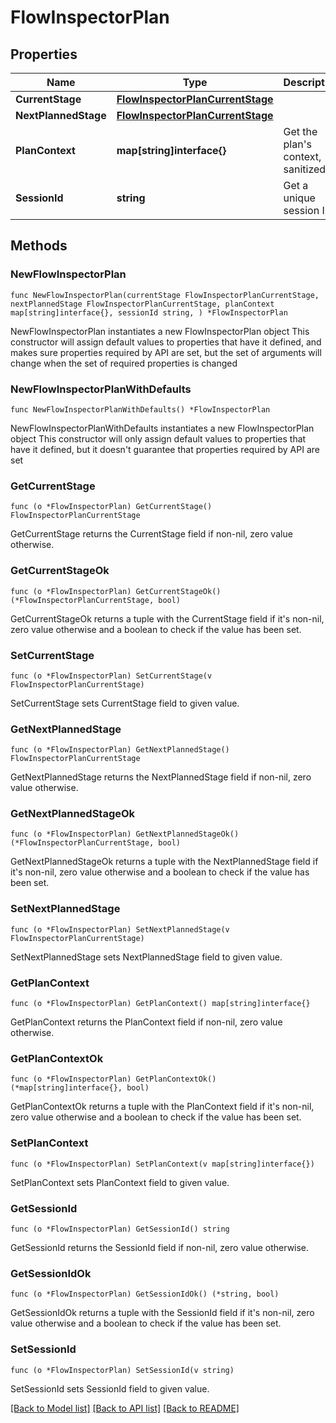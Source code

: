 # FlowInspectorPlan

## Properties

Name | Type | Description | Notes
------------ | ------------- | ------------- | -------------
**CurrentStage** | [**FlowInspectorPlanCurrentStage**](FlowInspectorPlanCurrentStage.md) |  | 
**NextPlannedStage** | [**FlowInspectorPlanCurrentStage**](FlowInspectorPlanCurrentStage.md) |  | 
**PlanContext** | **map[string]interface{}** | Get the plan&#39;s context, sanitized | [readonly] 
**SessionId** | **string** | Get a unique session ID | [readonly] 

## Methods

### NewFlowInspectorPlan

`func NewFlowInspectorPlan(currentStage FlowInspectorPlanCurrentStage, nextPlannedStage FlowInspectorPlanCurrentStage, planContext map[string]interface{}, sessionId string, ) *FlowInspectorPlan`

NewFlowInspectorPlan instantiates a new FlowInspectorPlan object
This constructor will assign default values to properties that have it defined,
and makes sure properties required by API are set, but the set of arguments
will change when the set of required properties is changed

### NewFlowInspectorPlanWithDefaults

`func NewFlowInspectorPlanWithDefaults() *FlowInspectorPlan`

NewFlowInspectorPlanWithDefaults instantiates a new FlowInspectorPlan object
This constructor will only assign default values to properties that have it defined,
but it doesn't guarantee that properties required by API are set

### GetCurrentStage

`func (o *FlowInspectorPlan) GetCurrentStage() FlowInspectorPlanCurrentStage`

GetCurrentStage returns the CurrentStage field if non-nil, zero value otherwise.

### GetCurrentStageOk

`func (o *FlowInspectorPlan) GetCurrentStageOk() (*FlowInspectorPlanCurrentStage, bool)`

GetCurrentStageOk returns a tuple with the CurrentStage field if it's non-nil, zero value otherwise
and a boolean to check if the value has been set.

### SetCurrentStage

`func (o *FlowInspectorPlan) SetCurrentStage(v FlowInspectorPlanCurrentStage)`

SetCurrentStage sets CurrentStage field to given value.


### GetNextPlannedStage

`func (o *FlowInspectorPlan) GetNextPlannedStage() FlowInspectorPlanCurrentStage`

GetNextPlannedStage returns the NextPlannedStage field if non-nil, zero value otherwise.

### GetNextPlannedStageOk

`func (o *FlowInspectorPlan) GetNextPlannedStageOk() (*FlowInspectorPlanCurrentStage, bool)`

GetNextPlannedStageOk returns a tuple with the NextPlannedStage field if it's non-nil, zero value otherwise
and a boolean to check if the value has been set.

### SetNextPlannedStage

`func (o *FlowInspectorPlan) SetNextPlannedStage(v FlowInspectorPlanCurrentStage)`

SetNextPlannedStage sets NextPlannedStage field to given value.


### GetPlanContext

`func (o *FlowInspectorPlan) GetPlanContext() map[string]interface{}`

GetPlanContext returns the PlanContext field if non-nil, zero value otherwise.

### GetPlanContextOk

`func (o *FlowInspectorPlan) GetPlanContextOk() (*map[string]interface{}, bool)`

GetPlanContextOk returns a tuple with the PlanContext field if it's non-nil, zero value otherwise
and a boolean to check if the value has been set.

### SetPlanContext

`func (o *FlowInspectorPlan) SetPlanContext(v map[string]interface{})`

SetPlanContext sets PlanContext field to given value.


### GetSessionId

`func (o *FlowInspectorPlan) GetSessionId() string`

GetSessionId returns the SessionId field if non-nil, zero value otherwise.

### GetSessionIdOk

`func (o *FlowInspectorPlan) GetSessionIdOk() (*string, bool)`

GetSessionIdOk returns a tuple with the SessionId field if it's non-nil, zero value otherwise
and a boolean to check if the value has been set.

### SetSessionId

`func (o *FlowInspectorPlan) SetSessionId(v string)`

SetSessionId sets SessionId field to given value.



[[Back to Model list]](../README.md#documentation-for-models) [[Back to API list]](../README.md#documentation-for-api-endpoints) [[Back to README]](../README.md)


